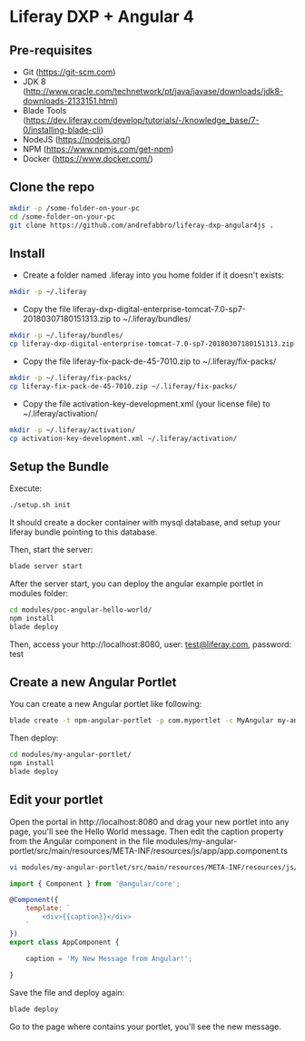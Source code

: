 # Liferay DXP + Angular 4

## Pre-requisites

* Git (https://git-scm.com)
* JDK 8 (http://www.oracle.com/technetwork/pt/java/javase/downloads/jdk8-downloads-2133151.html)
* Blade Tools (https://dev.liferay.com/develop/tutorials/-/knowledge_base/7-0/installing-blade-cli)
* NodeJS (https://nodejs.org/)
* NPM (https://www.npmjs.com/get-npm)
* Docker (https://www.docker.com/)

## Clone the repo

```bash
mkdir -p /some-folder-on-your-pc
cd /some-folder-on-your-pc
git clone https://github.com/andrefabbro/liferay-dxp-angular4js .
```

## Install

* Create a folder named .liferay into you home folder if it doesn't exists:

```bash
mkdir -p ~/.liferay
```

* Copy the file liferay-dxp-digital-enterprise-tomcat-7.0-sp7-20180307180151313.zip to ~/.liferay/bundles/

```bash
mkdir -p ~/.liferay/bundles/
cp liferay-dxp-digital-enterprise-tomcat-7.0-sp7-20180307180151313.zip ~/.liferay/bundles/
```

* Copy the file liferay-fix-pack-de-45-7010.zip to ~/.liferay/fix-packs/

```bash
mkdir -p ~/.liferay/fix-packs/
cp liferay-fix-pack-de-45-7010.zip ~/.liferay/fix-packs/
```

* Copy the file activation-key-development.xml (your license file) to ~/.liferay/activation/

```bash
mkdir -p ~/.liferay/activation/
cp activation-key-development.xml ~/.liferay/activation/
```

## Setup the Bundle

Execute:

```bash
./setup.sh init
```

It should create a docker container with mysql database, and setup your liferay bundle pointing to this database.

Then, start the server:

```bash
blade server start
```

After the server start, you can deploy the angular example portlet in modules folder:

```bash
cd modules/poc-angular-hello-world/
npm install
blade deploy
```

Then, access your http://localhost:8080, user: test@liferay.com, password: test

## Create a new Angular Portlet

You can create a new Angular portlet like following:

```bash
blade create -t npm-angular-portlet -p com.myportlet -c MyAngular my-angular-portlet
```

Then deploy:

```bash
cd modules/my-angular-portlet/
npm install
blade deploy
```

## Edit your portlet

Open the portal in http://localhost:8080 and drag your new portlet into any page, you'll see the Hello World message. Then edit the caption property from the Angular component in the file modules/my-angular-portlet/src/main/resources/META-INF/resources/js/app/app.component.ts

```bash
vi modules/my-angular-portlet/src/main/resources/META-INF/resources/js/app/app.component.ts
```

```javascript
import { Component } from '@angular/core';

@Component({
	template: `
		<div>{{caption}}</div>
	`
})
export class AppComponent {

    caption = 'My New Message from Angular!';
    
}
```

Save the file and deploy again:

```bash
blade deploy
```

Go to the page where contains your portlet, you'll see the new message.